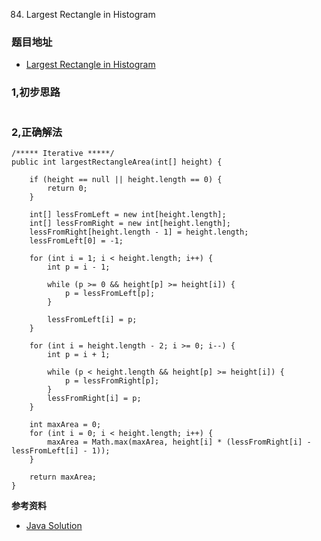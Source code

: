 84. Largest Rectangle in Histogram

### 题目地址
- [Largest Rectangle in Histogram](https://leetcode.com/problems/largest-rectangle-in-histogram/)

### 1,初步思路

```

```

### 2,正确解法

```
/***** Iterative *****/
public int largestRectangleArea(int[] height) {

    if (height == null || height.length == 0) {
        return 0;
    }

    int[] lessFromLeft = new int[height.length];
    int[] lessFromRight = new int[height.length];
    lessFromRight[height.length - 1] = height.length;
    lessFromLeft[0] = -1;

    for (int i = 1; i < height.length; i++) {
        int p = i - 1;

        while (p >= 0 && height[p] >= height[i]) {
            p = lessFromLeft[p];
        }

        lessFromLeft[i] = p;
    }

    for (int i = height.length - 2; i >= 0; i--) {
        int p = i + 1;

        while (p < height.length && height[p] >= height[i]) {
            p = lessFromRight[p];
        }
        lessFromRight[i] = p;
    }

    int maxArea = 0;
    for (int i = 0; i < height.length; i++) {
        maxArea = Math.max(maxArea, height[i] * (lessFromRight[i] - lessFromLeft[i] - 1));
    }

    return maxArea;
}
```

**参考资料**
- [Java Solution](https://leetcode.com/problems/largest-rectangle-in-histogram/discuss/28902/5ms-O(n)-Java-solution-explained-(beats-96))